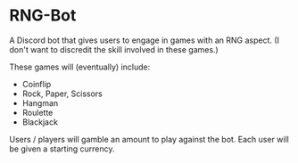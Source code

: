 # RNG-Bot
A Discord bot that gives users to engage in games with an RNG aspect. (I don't want to discredit the skill involved in these games.)

These games will (eventually) include: 
* Coinflip
* Rock, Paper, Scissors
* Hangman
* Roulette
* Blackjack

Users / players will gamble an amount to play against the bot. Each user will be given a starting currency.

